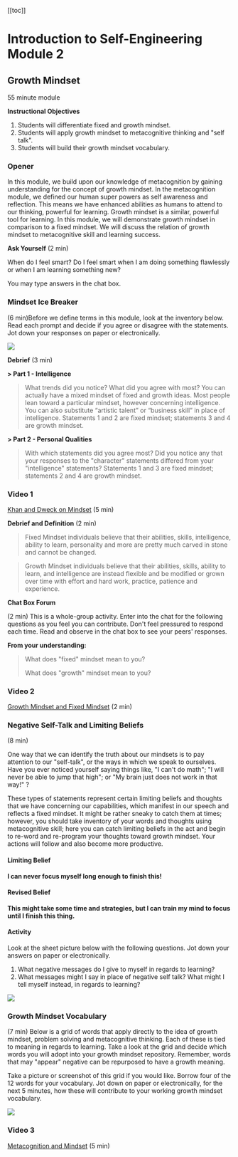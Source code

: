[[toc]]

# Introduction to Self-Engineering Module 2
## Growth Mindset 
55 minute module

**Instructional Objectives**
1. Students will differentiate fixed and growth mindset. 
2. Students will apply growth mindset to metacognitive thinking and "self talk".
3. Students will build their growth mindset vocabulary.

### Opener 
In this module, we build upon our knowledge of metacognition by gaining understanding for the concept of growth mindset. In the metacognition module, we defined our human super powers as self awareness and reflection. This means we have enhanced abilities as humans to attend to our thinking, powerful for learning. Growth mindset is a similar, powerful tool for learning. In this module, we will demonstrate growth mindset in comparison to a fixed mindset. We will discuss the relation of growth mindset to metacognitive skill and learning success. 

**Ask Yourself** (2 min)

When do I feel smart? 
Do I feel smart when I am doing something flawlessly or when I am learning something new?

You may type answers in the chat box.

### Mindset Ice Breaker 
(6 min)Before we define terms in this module, look at the inventory below. Read each prompt and decide if you agree or disagree with the statements. Jot down your responses on paper or electronically. 

<img src="https://i.imgur.com/JGDMNfj.png" width="" height=""> 

**Debrief**
(3 min)

**> Part 1 - Intelligence**
> What trends did you notice? What did you agree with most? You can actually have a mixed mindset of fixed and growth ideas. Most people lean toward a particular mindset, however concerning intelligence. You can also substitute “artistic talent” or “business skill” in place of intelligence. Statements 1 and 2 are fixed mindset; statements 3 and 4 are growth mindset. 
> 
**> Part 2 - Personal Qualities**
> With which statements did you agree most? Did you notice any that your responses to the "character" statements differed from your "intelligence" statements? Statements 1 and 3 are fixed mindset; statements 2 and 4 are growth mindset.


###  Video 1 
[Khan and Dweck on Mindset](https://www.youtube.com/watch?v=wh0OS4MrN3E&feature=emb_rel_pause) 
(5 min)

**Debrief and Definition**
(2 min)
> Fixed Mindset individuals believe that their abilities, skills, intelligence, ability to learn, personality and more are pretty much carved in stone and cannot be changed. 

> Growth Mindset individuals believe that their abilities, skills, ability to learn, and intelligence are instead flexible and be modified or grown over time with effort and hard work, practice, patience and experience. 

**Chat Box Forum**

(2 min) This is a whole-group activity. Enter into the chat for the following questions as you feel you can contribute. Don't feel pressured to respond each time. Read and observe in the chat box to see your peers' responses. 

**From your understanding:** 
> What does "fixed" mindset mean to you?
>  
> What does "growth" mindset mean to you?

###   Video 2 
[Growth Mindset and Fixed Mindset](https://www.youtube.com/watch?v=M1CHPnZfFmU) (2 min)

### Negative Self-Talk and Limiting Beliefs
(8 min)

One way that we can identify the truth about our mindsets is to pay attention to our "self-talk", or the ways in which we speak to ourselves. Have you ever noticed yourself saying things like, "I can't do math"; "I will never be able to jump that high"; or "My brain just does not work in that way!" ? 

These types of statements represent certain limiting beliefs and thoughts that we have concerning our capabilities, which manifest in our speech and reflects a fixed mindset. It might be rather sneaky to catch them at times; however, you should take inventory of your words and thoughts using metacognitive skill; here you can catch limiting beliefs in the act and begin to re-word and re-program your thoughts toward growth mindset. Your actions will follow and also become more productive. 

#### Limiting Belief

**I can never focus myself long enough to finish this!**

#### Revised Belief

**This might take some time and strategies, but I can train my mind to focus until I finish this thing.** 

#### Activity
Look at the sheet picture below with the following questions. Jot down your answers on paper or electronically.
1. What negative messages do I give to myself in regards to learning?
2. What messages might I say in place of negative self talk? What might I tell myself instead, in regards to learning?


<img src="https://i.imgur.com/rZlYpq3.png" width="" height=""> 


### Growth Mindset Vocabulary
(7 min)
Below is a grid of words that apply directly to the idea of growth mindset, problem solving and metacognitive thinking. Each of these is tied to meaning in regards to learning. Take a look at the grid and decide which words you will adopt into your growth mindset repository. Remember, words that may "appear" negative can be repurposed to have a growth meaning. 

Take a picture or screenshot of this grid if you would like. Borrow four of the 12 words for your vocabulary. Jot down on paper or electronically, for the next 5 minutes, how these will contribute to your working growth mindset vocabulary.

<img src="https://i.imgur.com/O0gqox0.png" width="" height=""> 


###   Video 3 
[Metacognition and Mindset](https://www.youtube.com/watch?v=33fgzSdH_es&feature=emb_logo) (5 min)
